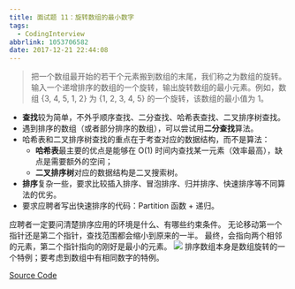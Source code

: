 ```yaml
---
title: 面试题 11：旋转数组的最小数字
tags:
  - CodingInterview
abbrlink: 1053706582
date: 2017-12-21 22:44:08
---
```

> 把一个数组最开始的若干个元素搬到数组的末尾，我们称之为数组的旋转。输入一个递增排序的数组的一个旋转，输出旋转数组的最小元素。例如，数组 {3, 4, 5, 1, 2} 为 {1, 2, 3, 4, 5} 的一个旋转，该数组的最小值为 1。

* **查找**较为简单，不外乎顺序查找、二分查找、哈希表查找、二叉排序树查找。
* 遇到排序的数组（或者部分排序的数组），可以尝试用**二分查找**算法。
* 哈希表和二叉排序树查找的重点在于考查对应的数据结构，而不是算法：
	* **哈希表**最主要的优点是能够在 O(1) 时间内查找某一元素（效率最高），缺点是需要额外的空间；
	* **二叉排序树**对应的数据结构是二叉搜索树。
* **排序**复杂一些，要求比较插入排序、冒泡排序、归并排序、快速排序等不同算法的优劣。
* 要求应聘者写出快速排序的代码：Partition 函数 + 递归。
<!--more-->

应聘者一定要问清楚排序应用的环境是什么、有哪些约束条件。
无论移动第一个指针还是第二个指针，查找范围都会缩小到原来的一半。
最终，会指向两个相邻的元素，第二个指针指向的刚好是最小的元素。
![](https://raw.githubusercontent.com/necusjz/p/master/CodingInterview/11_1.jpeg)
排序数组本身是数组旋转的一个特例；要考虑到数组中有相同数字的特例。

[Source Code](https://gist.githubusercontent.com/necusjz/a88c202093a424346fd83f540847d252/raw/87208f33f2bc257f94a350f96770309fb67c11f3/11_MinNumberInRotatedArray.cpp)
